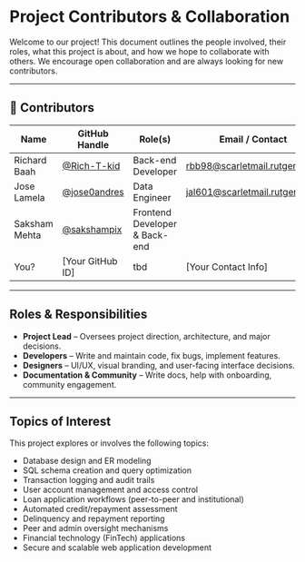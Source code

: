 #  Project Contributors & Collaboration

Welcome to our project! This document outlines the people involved, their roles, what this project is about, and how we hope to collaborate with others. We encourage open collaboration and are always looking for new contributors.

---

## 👥 Contributors

| Name            | GitHub Handle         | Role(s)              | Email / Contact                |
|-----------------|-----------------------|----------------------|--------------------------------|
| Richard Baah| [@Rich-T-kid](#) | Back-end Developer   | rbb98@scarletmail.rutgers.edu  |
| Jose Lamela | [@jose0andres](#) | Data Engineer | jal601@scarletmail.rutgers.edu |
| Saksham Mehta |[@sakshampix](#)| Frontend Developer & Back-end | |sm2683@scarletmail.rutgers.edu
| You?            | [Your GitHub ID]      | tbd          | [Your Contact Info]            |

---

##  Roles & Responsibilities

- **Project Lead** – Oversees project direction, architecture, and major decisions.  
- **Developers** – Write and maintain code, fix bugs, implement features.  
- **Designers** – UI/UX, visual branding, and user-facing interface decisions.  
- **Documentation & Community** – Write docs, help with onboarding, community engagement.  

---

## Topics of Interest

This project explores or involves the following topics:  
- Database design and ER modeling  
- SQL schema creation and query optimization  
- Transaction logging and audit trails  
- User account management and access control  
- Loan application workflows (peer-to-peer and institutional)  
- Automated credit/repayment assessment  
- Delinquency and repayment reporting  
- Peer and admin oversight mechanisms  
- Financial technology (FinTech) applications  
- Secure and scalable web application development  


